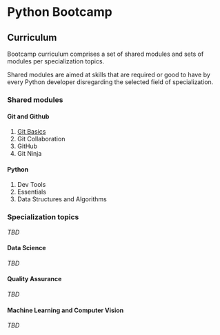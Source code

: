 # Python Bootcamp

## Curriculum

Bootcamp curriculum comprises a set of shared modules
and sets of modules per specialization topics.

Shared modules are aimed at skills that are required
or good to have by every Python developer disregarding
the selected field of specialization.

### Shared modules

#### Git and Github

1. [Git Basics](./modules/git-basics.md)
1. Git Collaboration
1. GitHub
1. Git Ninja

#### Python

1. Dev Tools
1. Essentials
1. Data Structures and Algorithms


### Specialization topics

_TBD_

#### Data Science

_TBD_

#### Quality Assurance

_TBD_

#### Machine Learning and Computer Vision

_TBD_
